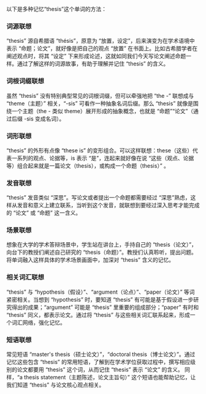 以下是多种记忆“thesis”这个单词的方法：

### 词源联想
 “thesis” 源自希腊语 “thésis”，原意为 “放置，设定”，后来演变为在学术语境中表示 “命题；论文”，就好像是把自己的观点 “放置” 在书面上。比如古希腊学者在阐述观点时，将其 “设定” 下来形成论述，这就如同我们今天写论文阐述命题一样。通过了解这样的词源故事，有助于理解并记住 “thesis” 的含义。

### 词根词缀联想
虽然 “thesis” 没有特别典型常见的词根词缀，但可以牵强地把 “the -” 联想成与 “theme（主题）” 相关，“-sis” 可看作一种抽象名词后缀。那么 “thesis” 就像是围绕一个主题（the - 类似 theme）展开形成的抽象概念，也就是 “命题”“论文”（通过后缀 -sis 变成名词）。

### 词形联想
 “thesis” 的外形有点像 “these is” 的变形组合。可以这样联想：these（这些）代表一系列的观点、论据等，is 表示 “是”，连起来就好像在说 “这些（观点、论据等）组合起来就是一篇论文（thesis），或构成一个命题（thesis）” 。

### 发音联想
 “thesis” 发音类似 “深思”。写论文或者提出一个命题都需要经过 “深思”熟虑，这样从发音和意义上建立联系，当听到这个发音，就联想到要经过深入思考才能完成的 “论文” 或 “命题” 这一含义。

### 场景联想
想象在大学的学术答辩场景中，学生站在讲台上，手持自己的 “thesis（论文）”，向台下的教授们阐述自己研究的 “thesis（命题）”。教授们认真聆听，提出问题。将单词融入这样具体的学术场景画面中，加深对 “thesis” 含义的记忆。

### 相关词汇联想
 “thesis” 与 “hypothesis（假设）”、“argument（论点）”、“paper（论文）” 等词紧密相关。当想到 “hypothesis” 时，要知道 “thesis” 有可能是基于假设进一步研究得出的成果；“argument” 可能是 “thesis” 里重要的组成部分；“paper” 有时和 “thesis” 同义，都表示论文。通过将 “thesis” 与这些相关词汇联系起来，形成一个词汇网络，强化记忆。

### 短语联想
常见短语 “master's thesis（硕士论文）”，“doctoral thesis（博士论文）”。通过记忆这些包含 “thesis” 的常用短语，了解到在学术学位获取过程中，撰写相应级别的论文都要用 “thesis” 这个词，从而记住 “thesis” 表示 “论文” 的含义。 同样，“a thesis statement（主题陈述，论文主旨句）” 这个短语也能帮助记忆，让我们知道 “thesis” 与论文核心观点相关。 